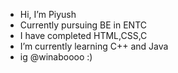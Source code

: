 - Hi, I’m Piyush
- Currently pursuing BE in ENTC
- I have completed HTML,CSS,C
- I’m currently learning C++ and Java
- ig @winaboooo :)

<!---
winaboooo/winaboooo is a ✨ special ✨ repository because its `README.md` (this file) appears on your GitHub profile.
You can click the Preview link to take a look at your changes.
--->
